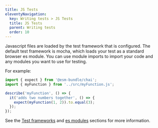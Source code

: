```yaml
---
title: JS Tests
eleventyNavigation:
  key: Writing tests > JS Tests
  title: JS Tests
  parent: Writing tests
  order: 10
---
```


Javascript files are loaded by the test framework that is configured. The default test framework is mocha, which loads your test as a standard browser es module. You can use module imports to import your code and any modules you want to use for testing.

For example:

```js
import { expect } from '@esm-bundle/chai';
import { myFunction } from '../src/myFunction.js';

describe('myFunction', () => {
  it('adds two numbers together', () => {
    expect(myFunction(1, 2)).to.equal(3);
  });
});
```

See the [Test frameworks](../test-frameworks/index.md) and [es modules](../../../learn/standards-based/es-modules.md) sections for more information.
